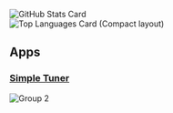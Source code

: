 ![GitHub Stats Card](https://github-readme-stats.vercel.app/api?username=Etsuwo)  
![Top Languages Card (Compact layout)](https://github-readme-stats.vercel.app/api/top-langs/?username=Etsuwo&layout=compact)

## Apps
### [Simple Tuner](https://apps.apple.com/jp/app/simpletuner/id1563149768)
![Group 2](https://user-images.githubusercontent.com/47075496/123354174-0deb3700-d59e-11eb-83fb-4df0db2b70c2.png)
